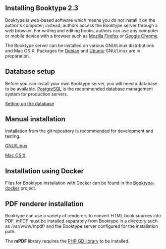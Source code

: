 Installing Booktype 2.3
-----------------------

Booktype is web-based software which means you do not install it on the author's 
computer; instead, authors access the Booktype server through a web browser. For 
writing and editing books, authors can use any computer or mobile device with a 
browser such as [Mozilla Firefox](https://www.mozilla.org/firefox/) or
[Google Chrome](https://www.google.com/chrome/).

The Booktype server can be installed on various GNU/Linux distributions and
Mac OS X. Packages for [Debian](https://www.debian.org) and
[Ubuntu](https://www.ubuntu.com) GNU/Linux are in preparation.

Database setup
--------------

Before you can install your own Booktype server, you will need a database to be 
available. [PostgreSQL](https://www.postgresql.org) is the recommended database
management system for production servers.

 [Setting up the database](https://sourcefabric.booktype.pro/booktype-23-for-authors-and-publishers/setting-up-the-database/)


Manual installation
-------------------

Installation from the git repository is recommended for development and testing.

 [GNU/Linux](https://sourcefabric.booktype.pro/booktype-23-for-authors-and-publishers/manual-installation-on-gnulinux/)

 [Mac OS X](https://sourcefabric.booktype.pro/booktype-23-for-authors-and-publishers/manual-installation-on-os-x/)

Installation using Docker
--------------------------

Files for Booktype installation with Docker can be found in the [Booktype-docker](https://github.com/booktype/booktype-docker) project.

PDF renderer installation
-------------------------

Booktype can use a variety of renderers to convert HTML book sources into 
PDF. [mPDF](https://github.com/mpdf/mpdf) must be installed separately from Booktype
in a directory such as /var/www/mpdf/ and the Booktype server configured for 
the installation path. 

The **mPDF** library requires the [PHP GD library](http://php.net/manual/en/image.installation.php) to be installed.


